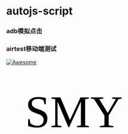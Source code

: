 # autojs-script
### adb模拟点击
### airtest移动端测试

[![Awesome](https://loading.io/spinners/camera/index.svg)](https://github.com/sindresorhus/awesome)

<p>
    <svg width="320" height="200" xmlns="http://www.w3.org/2000/svg">
        <text font-family="microsoft yahei" font-size="120" y="150" x="50">
            SMY
        </text>
    </svg>
</p>